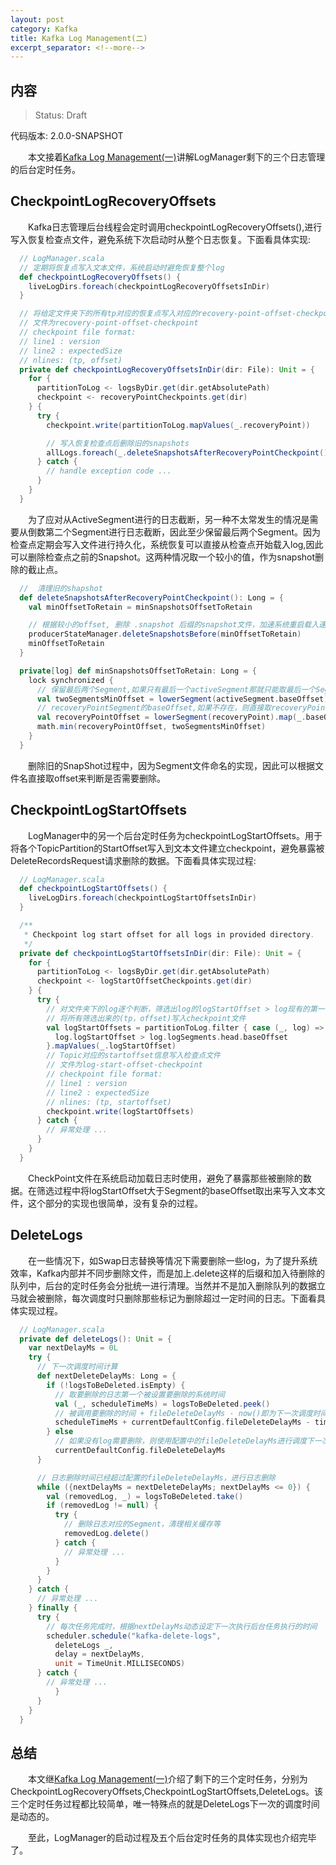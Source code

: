```yaml
---
layout: post
category: Kafka
title: Kafka Log Management(二)
excerpt_separator: <!--more-->
---
```


## 内容 
>Status: Draft

  代码版本: 2.0.0-SNAPSHOT

　　本文接着[Kafka Log Management(一)](https://daleizhou.github.io/posts/kafka-log-management-1.html)讲解LogManager剩下的三个日志管理的后台定时任务。
<!--more-->

## <a id="CheckpointLogRecoveryOffsets">CheckpointLogRecoveryOffsets</a>

　　Kafka日志管理后台线程会定时调用checkpointLogRecoveryOffsets(),进行写入恢复检查点文件，避免系统下次启动时从整个日志恢复。下面看具体实现:

```scala
  // LogManager.scala
  // 定期将恢复点写入文本文件，系统启动时避免恢复整个log
  def checkpointLogRecoveryOffsets() {
    liveLogDirs.foreach(checkpointLogRecoveryOffsetsInDir)
  }

  // 将给定文件夹下的所有tp对应的恢复点写入对应的recovery-point-offset-checkpoint文件
  // 文件为recovery-point-offset-checkpoint
  // checkpoint file format:
  // line1 : version
  // line2 : expectedSize
  // nlines: (tp, offset) 
  private def checkpointLogRecoveryOffsetsInDir(dir: File): Unit = {
    for {
      partitionToLog <- logsByDir.get(dir.getAbsolutePath)
      checkpoint <- recoveryPointCheckpoints.get(dir)
    } {
      try {
        checkpoint.write(partitionToLog.mapValues(_.recoveryPoint))

        // 写入恢复检查点后删除旧的snapshots
        allLogs.foreach(_.deleteSnapshotsAfterRecoveryPointCheckpoint())
      } catch {
        // handle exception code ...
      }
    }
  }
```

　　为了应对从ActiveSegment进行的日志截断，另一种不太常发生的情况是需要从倒数第二个Segment进行日志截断，因此至少保留最后两个Segment。因为检查点定期会写入文件进行持久化，系统恢复可以直接从检查点开始载入log,因此可以删除检查点之前的Snapshot。这两种情况取一个较小的值，作为snapshot删除的截止点。

```scala
  //  清理旧的shapshot
  def deleteSnapshotsAfterRecoveryPointCheckpoint(): Long = {
    val minOffsetToRetain = minSnapshotsOffsetToRetain

    // 根据较小的offset, 删除 .snapshot 后缀的snapshot文件，加速系统重启载入速度
    producerStateManager.deleteSnapshotsBefore(minOffsetToRetain)
    minOffsetToRetain
  }

  private[log] def minSnapshotsOffsetToRetain: Long = {
    lock synchronized {
      // 保留最后两个Segment,如果只有最后一个activeSegment那就只能取最后一个Segment的baseOffset
      val twoSegmentsMinOffset = lowerSegment(activeSegment.baseOffset).getOrElse(activeSegment).baseOffset
      // recoveryPointSegment的baseOffset,如果不存在，则直接取recoveryPoint
      val recoveryPointOffset = lowerSegment(recoveryPoint).map(_.baseOffset).getOrElse(recoveryPoint)
      math.min(recoveryPointOffset, twoSegmentsMinOffset)
    }
  }
```

　　删除旧的SnapShot过程中，因为Segment文件命名的实现，因此可以根据文件名直接取offset来判断是否需要删除。

## <a id="CheckpointLogStartOffsets">CheckpointLogStartOffsets</a>

　　LogManager中的另一个后台定时任务为checkpointLogStartOffsets。用于将各个TopicPartition的StartOffset写入到文本文件建立checkpoint，避免暴露被DeleteRecordsRequest请求删除的数据。下面看具体实现过程:

```scala
  // LogManager.scala
  def checkpointLogStartOffsets() {
    liveLogDirs.foreach(checkpointLogStartOffsetsInDir)
  }

  /**
   * Checkpoint log start offset for all logs in provided directory.
   */
  private def checkpointLogStartOffsetsInDir(dir: File): Unit = {
    for {
      partitionToLog <- logsByDir.get(dir.getAbsolutePath)
      checkpoint <- logStartOffsetCheckpoints.get(dir)
    } {
      try {
        // 对文件夹下的log逐个判断，筛选出log的logStartOffset > log现有的第一个Segment的baseOffset
        // 将所有筛选出来的(tp，offset)写入checkpoint文件
        val logStartOffsets = partitionToLog.filter { case (_, log) =>
          log.logStartOffset > log.logSegments.head.baseOffset
        }.mapValues(_.logStartOffset)
        // Topic对应的startoffset信息写入检查点文件
        // 文件为log-start-offset-checkpoint
        // checkpoint file format:
        // line1 : version
        // line2 : expectedSize
        // nlines: (tp, startoffset) 
        checkpoint.write(logStartOffsets)
      } catch {
        // 异常处理 ... 
      }
    }
  }
```

　　CheckPoint文件在系统启动加载日志时使用，避免了暴露那些被删除的数据。在筛选过程中将logStartOffset大于Segment的baseOffset取出来写入文本文件，这个部分的实现也很简单，没有复杂的过程。

## <a id="DeleteLogs">DeleteLogs</a>

　　在一些情况下，如Swap日志替换等情况下需要删除一些log，为了提升系统效率，Kafka内部并不同步删除文件，而是加上.delete这样的后缀和加入待删除的队列中，后台的定时任务会分批统一进行清理。当然并不是加入删除队列的数据立马就会被删除，每次调度时只删除那些标记为删除超过一定时间的日志。下面看具体实现过程。

```scala
  // LogManager.scala
  private def deleteLogs(): Unit = {
    var nextDelayMs = 0L
    try {
      // 下一次调度时间计算
      def nextDeleteDelayMs: Long = {
        if (!logsToBeDeleted.isEmpty) {
          // 取要删除的日志第一个被设置要删除的系统时间
          val (_, scheduleTimeMs) = logsToBeDeleted.peek()
          // 被调用要删除的时间 + fileDeleteDelayMs - now()即为下一次调度时间间隔
          scheduleTimeMs + currentDefaultConfig.fileDeleteDelayMs - time.milliseconds()
        } else
          // 如果没有log需要删除，则使用配置中的fileDeleteDelayMs进行调度下一次任务
          currentDefaultConfig.fileDeleteDelayMs
      }

      // 日志删除时间已经超过配置的fileDeleteDelayMs，进行日志删除
      while ({nextDelayMs = nextDeleteDelayMs; nextDelayMs <= 0}) {
        val (removedLog, _) = logsToBeDeleted.take()
        if (removedLog != null) {
          try {
            // 删除日志对应的Segment，清理相关缓存等
            removedLog.delete()
          } catch {
            // 异常处理 ...
          }
        }
      }
    } catch {
      // 异常处理 ...
    } finally {
      try {
        // 每次任务完成时，根据nextDelayMs动态设定下一次执行后台任务执行的时间
        scheduler.schedule("kafka-delete-logs",
          deleteLogs _,
          delay = nextDelayMs,
          unit = TimeUnit.MILLISECONDS)
      } catch {
        // 异常处理 ... 
          }
      }
    }
  }
```

## <a id="conclusion">总结</a>

　　本文继[Kafka Log Management(一)](https://daleizhou.github.io/posts/kafka-log-management-1.html)介绍了剩下的三个定时任务，分别为CheckpointLogRecoveryOffsets,CheckpointLogStartOffsets,DeleteLogs。该三个定时任务过程都比较简单，唯一特殊点的就是DeleteLogs下一次的调度时间是动态的。

　　至此，LogManager的启动过程及五个后台定时任务的具体实现也介绍完毕了。

